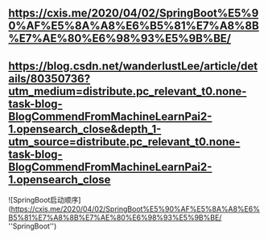 https://cxis.me/2020/04/02/SpringBoot%E5%90%AF%E5%8A%A8%E6%B5%81%E7%A8%8B%E7%AE%80%E6%98%93%E5%9B%BE/
--------
https://blog.csdn.net/wanderlustLee/article/details/80350736?utm_medium=distribute.pc_relevant_t0.none-task-blog-BlogCommendFromMachineLearnPai2-1.opensearch_close&depth_1-utm_source=distribute.pc_relevant_t0.none-task-blog-BlogCommendFromMachineLearnPai2-1.opensearch_close
------
![SpringBoot启动顺序](https://cxis.me/2020/04/02/SpringBoot%E5%90%AF%E5%8A%A8%E6%B5%81%E7%A8%8B%E7%AE%80%E6%98%93%E5%9B%BE/ ''SpringBoot'')
